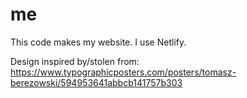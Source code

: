 # me

This code makes my website. I use Netlify.

Design inspired by/stolen from: https://www.typographicposters.com/posters/tomasz-berezowski/594953641abbcb141757b303
